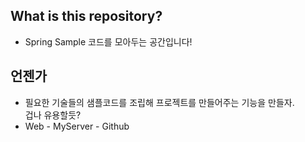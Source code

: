 ## What is this repository?
* Spring Sample 코드를 모아두는 공간입니다!

## 언젠가
* 필요한 기술들의 샘플코드를 조립해 프로젝트를 만들어주는 기능을 만들자.<br/>
  겁나 유용할듯?
* Web - MyServer - Github
